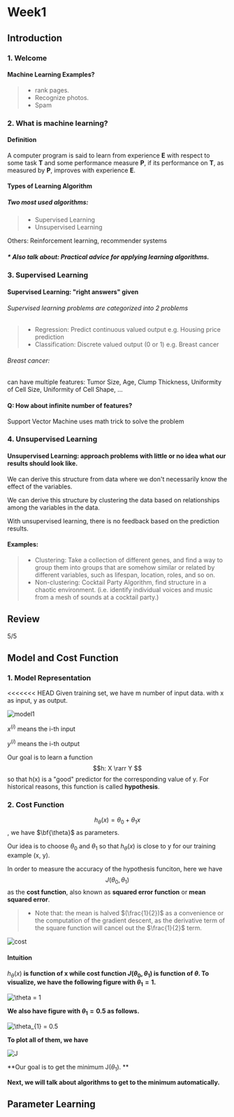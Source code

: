 # Week1

## Introduction

### 1. Welcome

#### Machine Learning Examples?

> - rank pages.
> - Recognize photos.
> - Spam



### 2. What is machine learning?

#### Definition

A computer program is said to learn from experience **E** with respect to some task **T** and some performance measure **P**, if its performance on **T**, as measured by **P**, improves with experience **E**.



#### Types of Learning Algorithm

##### Two most used algorithms:

> - Supervised Learning
> - Unsupervised Learning

 Others: Reinforcement learning, recommender systems

##### * Also talk about: Practical advice for applying learning algorithms.



### 3. Supervised Learning

#### Supervised Learning: "right answers" given

###### Supervised learning problems are categorized into 2 problems

> - Regression: Predict continuous valued output e.g. Housing price prediction
> - Classification: Discrete valued output (0 or 1) e.g. Breast cancer

###### Breast cancer:

can have multiple features: Tumor Size, Age, Clump Thickness, Uniformity of Cell Size, Uniformity of Cell Shape, ...



#### Q: How about infinite number of features?

Support Vector Machine uses math trick to solve the problem



### 4. Unsupervised Learning

#### Unsupervised Learning: approach problems with little or no idea what our results should look like. 

We can derive this structure from data where we don't necessarily know the effect of the variables.

We can derive this structure by clustering the data based on relationships among the variables in the data.

With unsupervised learning, there is no feedback based on the prediction results.

#### Examples:

> - Clustering: Take a collection of different genes, and find a way to group them into groups that are somehow similar or related by different variables, such as lifespan, location, roles, and so on.
> - Non-clustering: Cocktail Party Algorithm, find structure in a chaotic environment. (i.e. identify individual voices and music from a mesh of sounds at a cocktail party.)



## Review

5/5



## Model and Cost Function

### 1. Model Representation

<<<<<<< HEAD
Given training set, we have m number of input data. with x as input, y as output.

![model1](picture/model1.png)



$x^{(i)}$ means the i-th input

$y^{(i)}$ means the i-th output

Our goal is to learn a function $$h: X \rarr  Y $$ so that h(x) is a "good" predictor for the corresponding value of y. For historical reasons, this function is called **hypothesis**. 



### 2. Cost Function

$$ h_{\theta}(x) = \theta_{0} + \theta_{1}x$$,  we have $\bf{\theta}$ as parameters.

Our idea is to choose $\theta_{0}$ and $\theta_{1}$ so that $h_{\theta}(x)$ is close to y for our training example (x, y).

In order to measure the accuracy of the hypothesis funciton, here we have $$J(\theta_{0}, \theta_{1})$$ as the **cost function**, also known as **squared error function** or **mean squared error**.

> - Note that: the mean is halved $(\frac{1}{2})$ as a convenience or the computation of the gradient descent, as the derivative term of the square function will cancel out the $\frac{1}{2}$ term.

![cost](picture/cost.png)



#### Intuition

$h_{\theta}(x)$ **is function of x while cost function $J(\theta_{0}, \theta_{1})$ is function of $\theta$. To visualize, we have the following figure with $\theta_{1} = 1$.**

![$\theta$ = 1](picture/1.png) 



**We also have figure with $\theta_{1} = 0.5$ as follows.**

![$\theta_{1} = 0.5$](picture/0.5.png)



**To plot all of them, we have** 

![J](picture/J.png)

**Our goal is to get the minimum J($\theta_{1}$). **

**Next, we will talk about algorithms to get to the minimum automatically.**



## Parameter Learning
